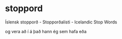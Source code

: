 # stoppord
Íslensk stopporð - Stopporðalisti - Icelandic Stop Words

og
vera
að
í
á
það
hann
ég
sem
hafa
eða
